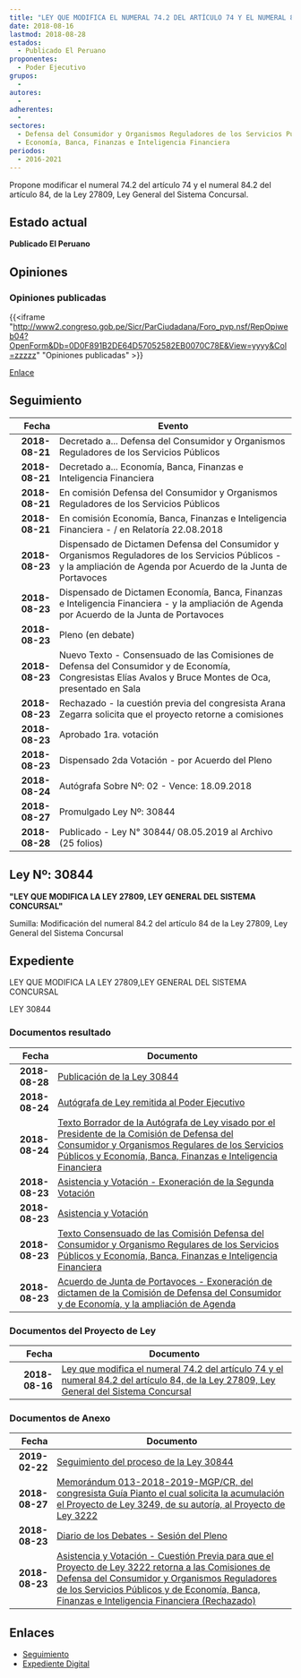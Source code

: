 ```yaml
---
title: "LEY QUE MODIFICA EL NUMERAL 74.2 DEL ARTÍCULO 74 Y EL NUMERAL 84.2 DEL ARTÍCULO 84, DE LA LEY 27809, LEY GENERAL DEL SISTEMA CONCURSAL"
date: 2018-08-16
lastmod: 2018-08-28
estados: 
  - Publicado El Peruano
proponentes: 
  - Poder Ejecutivo
grupos: 
  - 
autores: 
  - 
adherentes: 
  - 
sectores: 
  - Defensa del Consumidor y Organismos Reguladores de los Servicios Públicos
  - Economía, Banca, Finanzas e Inteligencia Financiera
periodos: 
  - 2016-2021
---
```


Propone modificar el numeral 74.2 del artículo 74 y el numeral 84.2 del artículo 84, de la Ley 27809, Ley General del Sistema Concursal.


## Estado actual

**Publicado El Peruano**

## Opiniones

### Opiniones publicadas

{{<iframe "http://www2.congreso.gob.pe/Sicr/ParCiudadana/Foro_pvp.nsf/RepOpiweb04?OpenForm&Db=0D0F891B2DE64D57052582EB0070C78E&View=yyyy&Col=zzzzz" "Opiniones publicadas" >}}

[Enlace](http://www2.congreso.gob.pe/Sicr/ParCiudadana/Foro_pvp.nsf/RepOpiweb04?OpenForm&Db=0D0F891B2DE64D57052582EB0070C78E&View=yyyy&Col=zzzzz)

## Seguimiento

| Fecha | Evento |
|------:|--------|
| **2018-08-21** | Decretado a... Defensa del Consumidor y Organismos Reguladores de los Servicios Públicos|
| **2018-08-21** | Decretado a... Economía, Banca, Finanzas e Inteligencia Financiera|
| **2018-08-21** | En comisión Defensa del Consumidor y Organismos Reguladores de los Servicios Públicos|
| **2018-08-21** | En comisión Economía, Banca, Finanzas e Inteligencia Financiera - / en Relatoría 22.08.2018|
| **2018-08-23** | Dispensado de Dictamen Defensa del Consumidor y Organismos Reguladores de los Servicios Públicos - y la ampliación de Agenda por Acuerdo de la Junta de Portavoces|
| **2018-08-23** | Dispensado de Dictamen Economía, Banca, Finanzas e Inteligencia Financiera - y la ampliación de Agenda por Acuerdo de la Junta de Portavoces|
| **2018-08-23** | Pleno (en debate)|
| **2018-08-23** | Nuevo Texto - Consensuado de las Comisiones de Defensa del Consumidor y de Economía, Congresistas Elías Avalos y Bruce Montes de Oca, presentado en Sala|
| **2018-08-23** | Rechazado - la cuestión previa del congresista Arana Zegarra solicita que el proyecto retorne a comisiones|
| **2018-08-23** | Aprobado 1ra. votación|
| **2018-08-23** | Dispensado 2da Votación - por Acuerdo del Pleno|
| **2018-08-24** | Autógrafa Sobre Nº: 02 - Vence: 18.09.2018|
| **2018-08-27** | Promulgado Ley Nº: 30844|
| **2018-08-28** | Publicado - Ley N° 30844/ 08.05.2019 al Archivo (25 folios)|

## Ley Nº: 30844

**"LEY QUE MODIFICA LA LEY 27809, LEY GENERAL DEL SISTEMA CONCURSAL"**

Sumilla: Modificación del numeral 84.2 del artículo 84 de la Ley 27809, Ley General del Sistema Concursal


## Expediente

LEY QUE MODIFICA LA LEY 27809,LEY GENERAL DEL SISTEMA CONCURSAL

LEY 30844


### Documentos resultado

| Fecha | Documento |
|------:|--------|
| **2018-08-28** | [Publicación de la Ley 30844](http://www.leyes.congreso.gob.pe/Documentos/2016_2021/ADLP/Normas_Legales/30844-LEY.pdf) |
| **2018-08-24** | [Autógrafa de Ley remitida al Poder Ejecutivo](http://www.leyes.congreso.gob.pe/Documentos/2016_2021/ADLP/Texto_Aprobado/AU0322220180824.pdf) |
| **2018-08-24** | [Texto Borrador de la Autógrafa de Ley visado por el Presidente de la Comisión de Defensa del Consumidor y Organismos Regulares de los Servicios Públicos y Economía, Banca, Finanzas e Inteligencia Financiera](http://www.leyes.congreso.gob.pe/Documentos/2016_2021/Texto_Borrador_de_Autografa/BAU0322220180824.pdf) |
| **2018-08-23** | [Asistencia y Votación - Exoneración de la Segunda Votación](http://www.leyes.congreso.gob.pe/Documentos/2016_2021/Asistencia_y_Votacion/Proyectos_de_Ley/Exoneracion_de_Segunda_Votacion/ESV0322220180823.pdf) |
| **2018-08-23** | [Asistencia y Votación](http://www.leyes.congreso.gob.pe/Documentos/2016_2021/Asistencia_y_Votacion/Proyectos_de_Ley/AV0322220180823.pdf) |
| **2018-08-23** | [Texto Consensuado de las Comisión Defensa del Consumidor y Organismo Regulares de los Servicios Públicos y Economía, Banca, Finanzas e Inteligencia Financiera](http://www.leyes.congreso.gob.pe/Documentos/2016_2021/Texto_Sustitutorio/Consensuado/TS0322220180823.pdf) |
| **2018-08-23** | [Acuerdo de Junta de Portavoces - Exoneración de dictamen de la Comisión de Defensa del Consumidor y de Economía, y la ampliación de Agenda](http://www.leyes.congreso.gob.pe/Documentos/2016_2021/Acuerdos/Junta_Portavoces/AJP0322220180823.pdf) |

### Documentos del Proyecto de Ley

| Fecha | Documento |
|------:|--------|
| **2018-08-16** | [Ley que modifica el numeral 74.2 del artículo 74 y el numeral 84.2 del artículo 84, de la Ley 27809, Ley General del Sistema Concursal](http://www.leyes.congreso.gob.pe/Documentos/2016_2021/Proyectos_de_Ley_y_de_Resoluciones_Legislativas/PL0322220180816..PDF) |

### Documentos de Anexo

| Fecha | Documento |
|------:|--------|
| **2019-02-22** | [Seguimiento del proceso de la Ley 30844](http://www.leyes.congreso.gob.pe/Documentos/2016_2021/Seguimiento_de_Proyectos_de_Ley/03222PL20190222.pdf) |
| **2018-08-27** | [Memorándum 013-2018-2019-MGP/CR, del congresista Guía Pianto el cual solicita la acumulación el Proyecto de Ley 3249, de su autoría, al Proyecto de Ley 3222](http://www.leyes.congreso.gob.pe/Documentos/2016_2021/Oficios/Congresistas/MEMORANDUM-013-2018-2019-MGP-CR.pdf) |
| **2018-08-23** | [Diario de los Debates - Sesión del Pleno](http://www2.congreso.gob.pe/Sicr/DiarioDebates/Publicad.nsf/SesionesPleno/05256D6E0073DFE9052582F3005E30B1/$FILE/PLO-2018-5.pdf) |
| **2018-08-23** | [Asistencia y Votación - Cuestión Previa para que el Proyecto de Ley 3222 retorna a las Comisiones de Defensa del Consumidor y Organismos Reguladores de los Servicios Públicos y de Economía, Banca, Finanzas e Inteligencia Financiera (Rechazado)](http://www.leyes.congreso.gob.pe/Documentos/2016_2021/Asistencia_y_Votacion/Proyectos_de_Ley/AVCP0322220180823..pdf) |

## Enlaces 

- [Seguimiento](http://www2.congreso.gob.pe/Sicr/TraDocEstProc/CLProLey2016.nsf/f7fff46988ca05b1052578e100829cc7/a3ab2f0e83eb41fd052582eb0071a8dc?OpenDocument)
- [Expediente Digital](http://www2.congreso.gob.pe/Sicr/TraDocEstProc/CLProLey2016.nsf/f7fff46988ca05b1052578e100829cc7/a3ab2f0e83eb41fd052582eb0071a8dc?OpenDocument&Click=05257FB7005EB655.eb71d0cf91d8294e05256cdf006b5706/$Body/0.1C6C)

